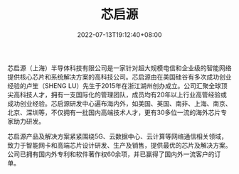 ﻿---
weight: 
title: "芯启源"
description: "芯启源产品及解决方案紧紧围绕5G、云数据中心、云计算等网络通信相关领域，致力于智能网卡和高端芯片设计研发、生产及销售，提供最优的芯片及解决方案。公司已拥有国内外专利和软件著作权60余项，并已赢得了国内外一流客户的订单。"
date: 2022-07-13T19:12:40+08:00
lastmod: 2022-07-13T15:12:40+08:00
draft: false
authors: ["Cindy"]
featuredImage: "584.png"
link: "https://www.corigine.com.cn/cn/index.html"
tags: ["芯启源","算力"]
categories: ["navigation"]
navigation: ["算力"]
lightgallery: true 
toc: true
pinned: false
recommend: false
recommend1: false
---
芯启源（上海）半导体科技有限公司是一家针对超大规模电信和企业级的智能网络提供核心芯片和系统解决方案的高科技公司。芯启源由在美国硅谷有多次成功创业经验的卢笙（SHENG LU）先生于2015年在浙江湖州创办成立。公司汇聚全球顶尖高科技人才，拥有一支国际化的管理团队，成员均有20年以上行业高管经验或成功创业经验。芯启源研发中心遍布海内外，如美国、英国、南非、上海、南京、北京、深圳等，不仅拥有一批国内高端技术人才，更有30多位一流的海外芯片专家助力研发。

芯启源产品及解决方案紧紧围绕5G、云数据中心、云计算等网络通信相关领域，致力于智能网卡和高端芯片设计研发、生产及销售，提供最优的芯片及解决方案。公司已拥有国内外专利和软件著作权60余项，并已赢得了国内外一流客户的订单。